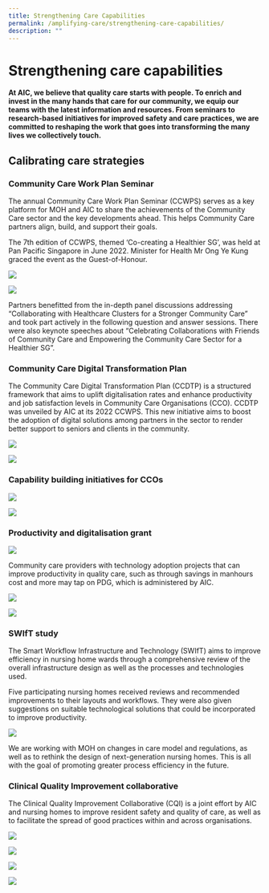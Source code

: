 ```yaml
---
title: Strengthening Care Capabilities
permalink: /amplifying-care/strengthening-care-capabilities/
description: ""
---
```

# Strengthening care capabilities
**At AIC, we believe that quality care starts with people. To enrich and invest in the many hands that care for our community, we equip our teams with the latest information and resources. From seminars to research-based initiatives for improved safety and care practices, we are committed to reshaping the work that goes into transforming the many lives we collectively touch.**

## Calibrating care strategies
### Community Care Work Plan Seminar
The annual Community Care Work Plan Seminar (CCWPS) serves as a key platform for MOH and AIC to share the achievements of the Community Care sector and the key developments ahead. This helps Community Care partners align, build, and support their goals.

The 7th edition of CCWPS, themed ‘Co-creating a Healthier SG’, was held at Pan Pacific Singapore in June 2022. Minister for Health Mr Ong Ye Kung graced the event as the Guest-of-Honour.

![](/images/strenghtening-care-capabilities.png)

![](/images/100-sectors-leaders.png)

Partners benefitted from the in-depth panel discussions addressing “Collaborating with Healthcare Clusters for a Stronger Community Care” and took part actively in the following question and answer sessions. There were also keynote speeches about “Celebrating Collaborations with Friends of Community Care and Empowering the Community Care Sector for a Healthier SG”.

### Community Care Digital Transformation Plan
The Community Care Digital Transformation Plan (CCDTP) is a structured framework that aims to uplift digitalisation rates and enhance productivity and job satisfaction levels in Community Care Organisations (CCO). CCDTP was unveiled by AIC at its 2022 CCWPS. This new initiative aims to boost the adoption of digital solutions among partners in the sector to render better support to seniors and clients in the community.

![](/images/ccwps-2022.png)

![](/images/a-funding-of-16-million.png)

### Capability building initiatives for CCOs
![](/images/since-2014-over-1300.png)

![](/images/number-of-staff-2022.png)

### Productivity and digitalisation grant
![](/images/streamlining-processes-adopting-technology.png)

Community care providers with technology adoption projects that can improve productivity in quality care, such as through savings in manhours cost and more may tap on PDG, which is administered by AIC.

![](/images/500-projects.png)

![](/images/chef-partnership-programme.png)

### SWIfT study
The Smart Workflow Infrastructure and Technology (SWIfT) aims to improve efficiency in nursing home wards through a comprehensive review of the overall infrastructure design as well as the processes and technologies used.

Five participating nursing homes received reviews and recommended improvements to their layouts and workflows. They were also given suggestions on suitable technological solutions that could be incorporated to improve productivity.

![](/images/productivity-improvement.png)

We are working with MOH on changes in care model and regulations, as well as to rethink the design of next-generation nursing homes. This is all with the goal of promoting greater process efficiency in the future.

### Clinical Quality Improvement collaborative
The Clinical Quality Improvement Collaborative (CQI) is a joint effort by AIC and nursing homes to improve resident safety and quality of care, as well as to facilitate the spread of good practices within and across organisations.

![](/images/3-year-cqi-collaborative-graduation.png)

![](/images/i-prevent-pneumonia.png)

![](/images/100-percent-of-all-direct-care-staff.png)

![](/images/2-5-percent-reduction.png)